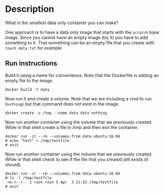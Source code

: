 # Description
What is the smallest data only container you can make?

One approach is to have a data only image that starts with the `scratch` base image.
Since you cannot have an empty image (try it) you have to add something to it.
That something can be an empty file that you create with `touch data.txt` for example.

## Run instructions

Build it using a name for convenience.
Note that the Dockerfile is adding an empty file to the image.

    docker build -t data .

Now run it and create a volume.
Note that we are including a cmd to run (`nothing`) but that command does not exist in the image.

    docker create -v /tmp --name data data nothing

Now run another container using the volume that we previously created.
While in that shell create a file in /tmp and then exit the container.

    docker run -it --rm --volumes-from data ubuntu:16.04
    # echo "test" > /tmp/testfile
    # exit

Now run another container using the volume that we previously created.
While in that shell check to see if the file that you created still exists (it should).

    docker run -it --rm --volumes-from data ubuntu:16.04
    # ls -l /tmp/testfile
    -rw-r--r-- 1 root root 5 Apr  3 21:53 /tmp/testfile   
    # exit


